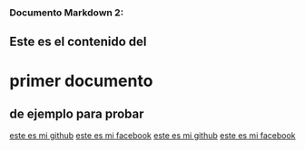 ### Documento Markdown 2:
## Este es el contenido del 
# primer documento 
de ejemplo para probar
---------------------------------
<ejemplo de texto entre estos cositos>
<ejemplo de texto entre estos cositos>
<ejemplo de texto entre estos cosdfdfgitos>
<ejemplo de texto entre estos c**654564ositos>
<ejemplo de texto entre fdfdgahestos cositos>
<ejemplo de tex256464864to entre estos cositos>



[este es mi github](https://www.ejemplogithub.com)
[este es mi facebook](https://www.ejemplofacebook.com)
[este es mi github](https://www.ejemplogithub.com)
[este es mi facebook](https://www.ejemplofacebook.com)